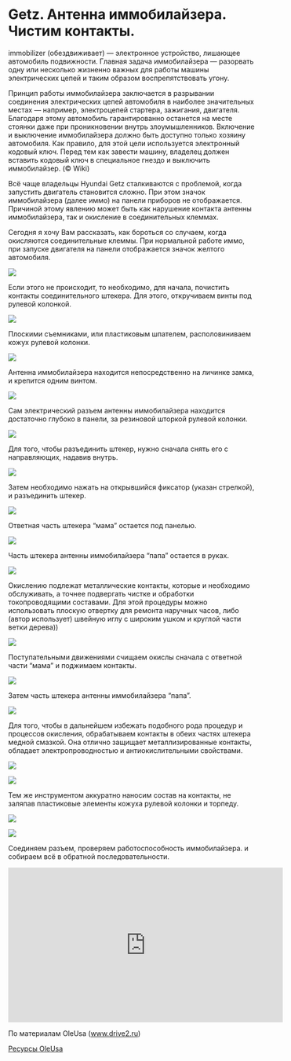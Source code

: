 # Getz. Антенна иммобилайзера. Чистим контакты.

immobilizer (обездвиживает) — электронное устройство, лишающее автомобиль подвижности. Главная задача иммобилайзера — разорвать одну или несколько жизненно важных для работы машины электрических цепей и таким образом воспрепятствовать угону.

Принцип работы иммобилайзера заключается в разрывании соединения электрических цепей автомобиля в наиболее значительных местах — например, электроцепей стартера, зажигания, двигателя. Благодаря этому автомобиль гарантированно останется на месте стоянки даже при проникновении внутрь злоумышленников. Включение и выключение иммобилайзера должно быть доступно только хозяину автомобиля. Как правило, для этой цели используется электронный кодовый ключ.  Перед тем как завести машину, владелец должен вставить кодовый ключ в специальное гнездо и выключить иммобилайзер. (© Wiki)

Всё чаще владельцы Hyundai Getz сталкиваются с проблемой, когда запустить двигатель становится сложно. При этом значок  иммобилайзера (далее иммо) на панели приборов не отображается. Причиной этому явлению может быть как нарушение контакта антенны иммобилайзера, так и окисление в соединительных клеммах.

Сегодня я хочу Вам рассказать, как бороться со случаем, когда окисляются соединительные клеммы. При нормальной работе иммо, при запуске двигателя на панели отображается значок желтого автомобиля.

![](/images/Auto/Getz/immob-01.jpg)

Если этого не происходит, то необходимо, для начала, почистить контакты соединительного штекера. Для этого, откручиваем винты под рулевой колонкой.

![](/images/Auto/Getz/immob-02.jpg)

Плоскими съемниками, или пластиковым шпателем, располовиниваем кожух рулевой колонки.

![](/images/Auto/Getz/immob-03.jpg)

Антенна иммобилайзера находится непосредственно на личинке замка, и крепится одним винтом.

![](/images/Auto/Getz/immob-04.jpg)

Сам электрический разъем антенны иммобилайзера находится достаточно глубоко в панели, за резиновой шторкой рулевой колонки.

![](/images/Auto/Getz/immob-05.jpg)

Для того, чтобы разъединить штекер, нужно сначала снять его с направляющих, надавив внутрь.

![](/images/Auto/Getz/immob-06.jpg)

Затем необходимо нажать на открывшийся фиксатор (указан стрелкой), и разъединить штекер.

![](/images/Auto/Getz/immob-07.jpg)

Ответная часть штекера “мама” остается под панелью.

![](/images/Auto/Getz/immob-08.jpg)

Часть штекера антенны иммобилайзера “папа” остается в руках.

![](/images/Auto/Getz/immob-09.jpg)

Окислению подлежат металлические контакты, которые и необходимо обслуживать, а точнее подвергать чистке и обработки токопроводящими составами. Для этой процедуры можно использовать плоскую отвертку для ремонта наручных часов, либо (автор использует) швейную иглу с широким ушком и круглой части ветки дерева))

![](/images/Auto/Getz/immob-10.jpg)

Поступательными движениями счищаем окислы сначала с ответной части “мама” и поджимаем контакты.

![](/images/Auto/Getz/immob-11.jpg)

Затем часть штекера антенны иммобилайзера “папа”.

![](/images/Auto/Getz/immob-12.jpg)

Для того, чтобы в дальнейшем избежать подобного рода процедур и процессов окисления, обрабатываем контакты в обеих частях штекера медной смазкой. Она отлично защищает металлизированные контакты, обладает электропроводностью и антиокислительными свойствами.

![](/images/Auto/Getz/immob-13.jpg)

![](/images/Auto/Getz/immob-14.jpg)

Тем же инструментом аккуратно наносим состав на контакты, не заляпав пластиковые элементы кожуха рулевой колонки и торпеду.

![](/images/Auto/Getz/immob-15.jpg)

![](/images/Auto/Getz/immob-16.jpg)

Соединяем разъем, проверяем работоспособность иммобилайзера. и собираем всё в обратной последовательности.

<iframe width="560" height="315" src="http://www.youtube.com/embed/JgBJUDg108Y?rel=0" frameborder="0" allowfullscreen></iframe>

По материалам OleUsa (www.drive2.ru)

[Ресурсы OleUsa](http://www.drive2.ru/r/hyundai/288230376151917972/)
